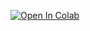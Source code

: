 [![Open In Colab](https://colab.research.google.com/assets/colab-badge.svg)](https://colab.research.google.com/drive/1K5_xUxpIxy42tOGkvkvZdxWE0JDvsvLO?usp=sharing)
